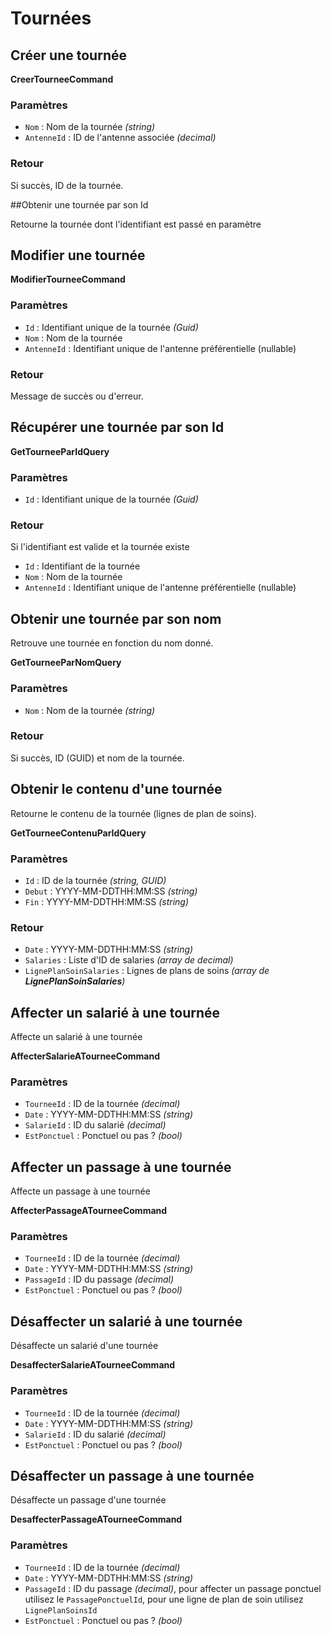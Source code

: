 # Tournées

## Créer une tournée

**CreerTourneeCommand**

### Paramètres

- `Nom` : Nom de la tournée *(string)*
- `AntenneId` : ID de l'antenne associée *(decimal)*

### Retour

Si succès, ID de la tournée.

##Obtenir une tournée par son Id

Retourne la tournée dont l'identifiant est passé en paramètre

## Modifier une tournée

**ModifierTourneeCommand**

### Paramètres
- `Id` : Identifiant unique de la tournée *(Guid)*
- `Nom` : Nom de la tournée
- `AntenneId` : Identifiant unique de l'antenne préférentielle (nullable)

### Retour
Message de succès ou d'erreur.

## Récupérer une tournée par son Id

**GetTourneeParIdQuery**

### Paramètres
- `Id` : Identifiant unique de la tournée *(Guid)*

### Retour
Si l'identifiant est valide et la tournée existe
- `Id` : Identifiant de la tournée
- `Nom` : Nom de la tournée
- `AntenneId` : Identifiant unique de l'antenne préférentielle (nullable)

## Obtenir une tournée par son nom

Retrouve une tournée en fonction du nom donné.

**GetTourneeParNomQuery**

### Paramètres

- `Nom` : Nom de la tournée *(string)*

### Retour

Si succès, ID (GUID) et nom de la tournée.

## Obtenir le contenu d'une tournée

Retourne le contenu de la tournée (lignes de plan de soins).

**GetTourneeContenuParIdQuery**

### Paramètres

- `Id` : ID de la tournée *(string, GUID)*
- `Debut` : YYYY-MM-DDTHH:MM:SS *(string)*
- `Fin` : YYYY-MM-DDTHH:MM:SS *(string)*

### Retour

- `Date` : YYYY-MM-DDTHH:MM:SS *(string)*
- `Salaries` : Liste d'ID de salaries _(array de decimal)_
- `LignePlanSoinSalaries` : Lignes de plans de soins _(array de **LignePlanSoinSalaries**)_

## Affecter un salarié à une tournée

Affecte un salarié à une tournée

**AffecterSalarieATourneeCommand**

### Paramètres

- `TourneeId` : ID de la tournée *(decimal)*
- `Date` : YYYY-MM-DDTHH:MM:SS *(string)*
- `SalarieId` : ID du salarié *(decimal)*
- `EstPonctuel` : Ponctuel ou pas ? *(bool)*

## Affecter un passage à une tournée

Affecte un passage à une tournée

**AffecterPassageATourneeCommand**

### Paramètres

- `TourneeId` : ID de la tournée *(decimal)*
- `Date` : YYYY-MM-DDTHH:MM:SS *(string)*
- `PassageId` : ID du passage *(decimal)*
- `EstPonctuel` : Ponctuel ou pas ? *(bool)*
## Désaffecter un salarié à une tournée

Désaffecte un salarié d'une tournée

**DesaffecterSalarieATourneeCommand**

### Paramètres

- `TourneeId` : ID de la tournée *(decimal)*
- `Date` : YYYY-MM-DDTHH:MM:SS *(string)*
- `SalarieId` : ID du salarié *(decimal)*
- `EstPonctuel` : Ponctuel ou pas ? *(bool)*

## Désaffecter un passage à une tournée

Désaffecte un passage d'une tournée

**DesaffecterPassageATourneeCommand**

### Paramètres

- `TourneeId` : ID de la tournée *(decimal)*
- `Date` : YYYY-MM-DDTHH:MM:SS *(string)*
- `PassageId` : ID du passage *(decimal)*, pour affecter un passage ponctuel utilisez le `PassagePonctuelId`, pour une ligne de plan de soin utilisez `LignePlanSoinsId`
- `EstPonctuel` : Ponctuel ou pas ? *(bool)*
